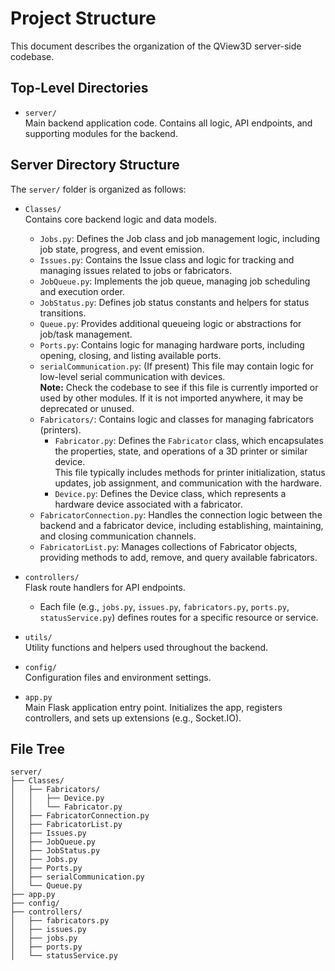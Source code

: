 # Project Structure

This document describes the organization of the QView3D server-side codebase.

## Top-Level Directories

- `server/`  
  Main backend application code. Contains all logic, API endpoints, and supporting modules for the backend.

## Server Directory Structure

The `server/` folder is organized as follows:

- `Classes/`  
  Contains core backend logic and data models.  
  - `Jobs.py`: Defines the Job class and job management logic, including job state, progress, and event emission.
  - `Issues.py`: Contains the Issue class and logic for tracking and managing issues related to jobs or fabricators.
  - `JobQueue.py`: Implements the job queue, managing job scheduling and execution order.
  - `JobStatus.py`: Defines job status constants and helpers for status transitions.
  - `Queue.py`: Provides additional queueing logic or abstractions for job/task management.
  - `Ports.py`: Contains logic for managing hardware ports, including opening, closing, and listing available ports.
  - `serialCommunication.py`: (If present) This file may contain logic for low-level serial communication with devices.  
    **Note:** Check the codebase to see if this file is currently imported or used by other modules. If it is not imported anywhere, it may be deprecated or unused.
  - `Fabricators/`: Contains logic and classes for managing fabricators (printers).
    - `Fabricator.py`: Defines the `Fabricator` class, which encapsulates the properties, state, and operations of a 3D printer or similar device.  
      This file typically includes methods for printer initialization, status updates, job assignment, and communication with the hardware.
    - `Device.py`: Defines the Device class, which represents a hardware device associated with a fabricator.
  - `FabricatorConnection.py`: Handles the connection logic between the backend and a fabricator device, including establishing, maintaining, and closing communication channels.
  - `FabricatorList.py`: Manages collections of Fabricator objects, providing methods to add, remove, and query available fabricators.

- `controllers/`  
  Flask route handlers for API endpoints.  
  - Each file (e.g., `jobs.py`, `issues.py`, `fabricators.py`, `ports.py`, `statusService.py`) defines routes for a specific resource or service.

- `utils/`  
  Utility functions and helpers used throughout the backend.

- `config/`  
  Configuration files and environment settings.

- `app.py`  
  Main Flask application entry point. Initializes the app, registers controllers, and sets up extensions (e.g., Socket.IO).

## File Tree

```text
server/
├── Classes/
│   ├── Fabricators/
│   │   ├── Device.py
│   │   └── Fabricator.py
│   ├── FabricatorConnection.py
│   ├── FabricatorList.py
│   ├── Issues.py
│   ├── JobQueue.py
│   ├── JobStatus.py
│   ├── Jobs.py
│   ├── Ports.py
│   ├── serialCommunication.py
│   └── Queue.py
├── app.py
├── config/
├── controllers/
│   ├── fabricators.py
│   ├── issues.py
│   ├── jobs.py
│   ├── ports.py
│   └── statusService.py
```


